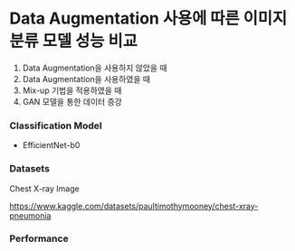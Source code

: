 # Data Augmentation 사용에 따른 이미지 분류 모델 성능 비교

1. Data Augmentation을 사용하지 않았을 때
2. Data Augmentation을 사용하였을 때
3. Mix-up 기법을 적용하였을 때
4. GAN 모델을 통한 데이터 증강


### Classification Model
- EfficientNet-b0

### Datasets
Chest X-ray Image

https://www.kaggle.com/datasets/paultimothymooney/chest-xray-pneumonia

### Performance


